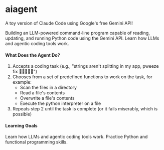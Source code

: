 # aiagent
A toy version of Claude Code using Google's free Gemini API!

Building an LLM-powered command-line program capable of reading, updating, and running Python code using the Gemini API. Learn how LLMs and agentic coding tools work.

#### What Does the Agent Do?

1. Accepts a coding task (e.g., "strings aren't splitting in my app, pweeze fix 🥺👉🏽👈🏽")
2. Chooses from a set of predefined functions to work on the task, for example:
      - Scan the files in a directory
      - Read a file's contents
      - Overwrite a file's contents
      - Execute the python interpreter on a file
3. Repeats step 2 until the task is complete (or it fails miserably, which is possible)

#### Learning Goals
Learn how LLMs and agentic coding tools work.
Practice Python and functional programming skills.
